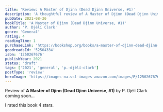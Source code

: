 ```yaml
---
title: 'Review: A Master of Djinn (Dead Djinn Universe, #1)'
description: 'A thoughtful review of A Master of Djinn (Dead Djinn Universe, #1) by P. Djèlí Clark'
pubDate: 2021-08-30
bookTitle: 'A Master of Djinn (Dead Djinn Universe, #1)'
author: 'P. Djèlí Clark'
genre: 'General'
rating: 4
readingTime: 1
purchaseLink: 'https://bookshop.org/books/a-master-of-djinn-dead-djinn-universe-1/9781250267672'
goodreadsId: '52504334'
isbn: '1250267676'
publishYear: 2021
status: 'draft'
tags: ['2021', 'general', 'p.-djèlí-clark']
postType: 'review'
heroImage: 'https://images-na.ssl-images-amazon.com/images/P/1250267676.01.L.jpg'
---
```


Review of **A Master of Djinn (Dead Djinn Universe, #1)** by P. Djèlí Clark coming soon...

I rated this book 4 stars.